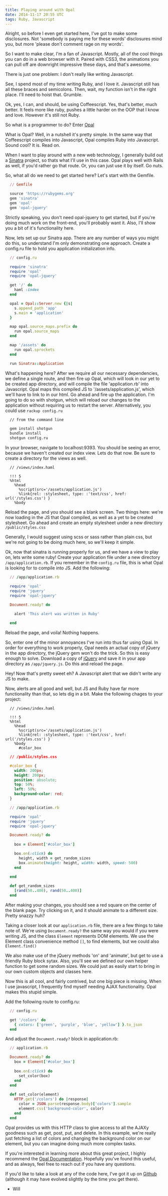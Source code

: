 ```yaml
---
title: Playing around with Opal
date: 2014-11-17 20:55 UTC
tags: Ruby, Javascript
---
```


Alright, so before I even get started here, I've got to make some
disclosures. Not 'somebody is paying me for these words' disclosures
mind you, but more 'please don't comment rage on my words'. 

So I want to make clear, I'm a fan of Javascript. Mostly, all of the cool
things you can do in a web browser with it. Paired with CSS3, the
animations you can pull off are downright impressive these days, and
that's awesome.

There is just one problem: I don't really like writing Javascript.

See, I spend most of my time writing Ruby, and I love it. Javascript
still has all these braces and semicolons. Then, wait, my function isn't
in the right place. I'll need to hoist that. Grumble.

Ok, yes, I can, and should, be using Coffeescript. Yes, that's better,
much better. It feels more like ruby, pushes a little harder on the OOP
that I know and love. However it's still not Ruby.

So what is a programmer to do? Enter <a href='http://opalrb.org' target='_blank'>Opal</a>

What is Opal? Well, in a nutshell it's pretty simple. In the same way
that Coffeescript compiles into Javascript, Opal compiles Ruby into
Javascript. Sound cool? It is. Read on.

When I want to play around with a new web technology, I generally build
out a <a href='http://www.sinatrarb.com/' target="_blank">Sinatra</a> project, 
so thats what I'll use in this case. Opal plays well with Rails as well, 
if you'd rather go that route. Or, you can just use it by itself. Go
nuts.

So, what all do we need to get started here? Let's start with the
Gemfile.


  ```ruby
    // Gemfile

    source 'https://rubygems.org'
    gem 'sinatra'
    gem 'opal'
    gem 'opal-jquery'
  ```


Strictly speaking, you don't need opal-jquery to get started, but if
you're doing much work on the front-end, you'll probably want it. Also,
I'll show you a bit of it's functionality here. 

Now, lets set up our Sinatra app. There are any number of ways you might
do this, so understand I'm only demonstrating one approach. Create a
config.ru file to hold you application initialization info.


  ```ruby
    // config.ru

    require 'sinatra'
    require 'opal'
    require 'opal-jquery'

    get '/' do
      haml :index
    end

    opal = Opal::Server.new {|s|
      s.append_path 'app'
      s.main = 'application'
    }

    map opal.source_maps.prefix do
      run opal.source_maps
    end

    map '/assets' do
      run opal.sprockets
    end

    run Sinatra::Application
  ```


What's happening here? After we require all our necessary dependencies,
we define a single route, and then fire up Opal, which will look in our yet to be created app
directory, and will compile the file 'application.rb' into Javascript.
Opal maps this compiled JS to '/assets/application.js', which we'll have
to link to in our html. Go ahead and fire up the application. I'm going
to do so with shotgun, which will reload our changes to the application
without requiring us to restart the server. Alternatively, you could use
`rackup config.ru`


  ```bash
    // from the command line

    gem install shotgun
    bundle install
    shotgun config.ru
  ```


In your browser, navigate to localhost:9393. You should be seeing an error, 
because we haven't created our index view. Lets do that now. Be sure to 
create a directory for the views as well.


  ```haml
    // /views/index.haml

    !!! 5
    %html
      %head
        %script(src='/assets/application.js')
        %link{rel: :stylesheet, type: :'text/css', href: url('/styles.css') }
      %body
  ```
    

Reload the page, and you should see a blank screen. Two things here:
we're now loading in the JS that Opal compiled, as well as a yet to be
created stylesheet. Go ahead and create an empty stylesheet under a new
directory `/public/styles.css`

Generally, I would suggest using scss or sass rather than plain css, but
we're not going to be doing much here, so we'll keep it simple.

Ok, now that sinatra is running properly for us, and we have a view to
play on, lets write some ruby! Create your application file under a new
directory `/app/application.rb`. If you remember in the `config.ru`
file, this is what Opal is looking for to compile into JS. Add the
following:


  ```ruby
    // /app/application.rb

    require 'opal'
    require 'jquery'
    require 'opal-jquery'

    Document.ready? do
      
      alert 'This alert was written in Ruby'

    end
  ```

Reload the page, and voila! Nothing happens.

So, enter one of the minor annoyances I've run into thus far using Opal. In
order for everything to work properly, Opal needs an actual copy of
jQuery in the app directory, the jQuery gem won't do the trick. So this
is easy enough to solve. Download a copy of <a
href='http://jquery.com' target='_blank'>jQuery</a> and save it in your
app directory as `/app/jquery.js`. Do this and reload the page.

Hey! Now that's pretty sweet eh? A Javascript alert that we didn't write
any JS to make.

Now, alerts are all good and well, but JS and Ruby have far more functionality
than that, so lets dig in a bit. Make the following chages to your
project:

  ```haml
    // /views/index.haml

    !!! 5
    %html
      %head
        %script(src='/assets/application.js')
        %link{rel: :stylesheet, type: :'text/css', href: url('/styles.css') }
      %body
        #color_box
  ```


  ```css
    // /public/styles.css

    #color_box {
      width: 200px;
      height: 200px;
      position: absolute;
      top: 50%;
      left: 50%;
      background-color: red;
    }
  ```


  ```ruby
    // /app/application.rb

    require 'opal'
    require 'jquery'
    require 'opal-jquery'

    Document.ready? do
      
      box = Element['#color_box']

      box.on(:click) do
        height, width = get_random_sizes
        box.animate(height: height, width: width, speed: 500)
      end
      
    end

    def get_random_sizes
      [rand(50..400), rand(50..400)]
    end
  ```

After making your changes, you should see a red square on the center of
the blank page. Try clicking on it, and it should animate to a different
size. Pretty snazzy huh?

Taking a closer look at our `application.rb` file, there are a few
things to take note of. We're using `Document.ready?` the same way you
would if you were writing JS, and the class `Element` represents DOM
elements. We use the Element class convenience method `[]`, to find
elements, but we could also `Element.find()`

We also make use of the jQuery methods 'on' and 'animate', but get to
use a friendly Ruby block sytax. Also, you'll see we defined our own
helper function to get some random sizes. We could just as easily start
to bring in our own custom objects and classes here.

Now this is all cool, and fairly contrived, but one big piece is
missing. When I use javascript, I frequently find myself needing AJAX
functionality. Opal makes this stupid simple.

Add the following route to config.ru:

  ```ruby
    // config.ru

    get '/colors' do
      { colors: ['green', 'purple', 'blue', 'yellow'] }.to_json
    end
  ```

And adjust the `Document.ready?` block in application.rb:

  ```ruby
    // application.rb

    Document.ready? do
      box = Element['#color_box']
    
      box.on(:click) do
        set_color(box)
      end
    end
    
    def set_color(element)
      HTTP.get('/colors') do |response|
        color = JSON.parse(response.body)['colors'].sample
        element.css('background-color', color)
      end
    end
  ```

Opal provides us with this HTTP class to give access to all the AJAXy
goodness such as get, post, put, and delete. In this example, we're
really just fetching a list of colors and changing the background color
on our element, but you can imagine doing much more complex tasks.

If you're interested in learning more about this great project, I highly
recommend the <a href='http://opalrb.org/docs/'>Opal Documentation</a>.
Hopefully you've found this useful, and as always, feel free to reach out if
you have any questions.

If you'd like to take a look at any of the code
here, I've got it up on <a
href='https://github.com/wvmitchell/opal_experiment'>Github</a> (although it may have evolved slightly by
the time you get there).

- Will
